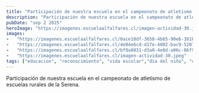 ```yaml
---
title: "Participación de nuestra escuela en el campeonato de atletismo de escuelas rurales de la Serena."
description: "Participación de nuestra escuela en el campeonato de atletismo de escuelas rurales de la Serena."
pubDate: "sep 2 2025"
heroImage: "https://imagenes.escuelaalfalfares.cl/imagen-actividad-30.jpeg"
images:
-   "https://imagenes.escuelaalfalfares.cl/0ace10df-3650-4b65-90e6-381bf7077492.jpg"
-   "https://imagenes.escuelaalfalfares.cl/4e04e6cd-d17e-4002-bac9-5207547efbb1.jpg"
-   "https://imagenes.escuelaalfalfares.cl/bf8a8031-d3a0-4e8d-a06c-86f9357b2142.jpg"
-   "https://imagenes.escuelaalfalfares.cl/imagen-actividad-30.jpeg"
tags: ["educacion", "reconocimiento", "vida escolar","día del niño", "deporte"]
---
```


Participación de nuestra escuela en el campeonato de atletismo de escuelas rurales de la Serena.